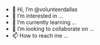 - 👋 Hi, I’m @volunteerdallas
- 👀 I’m interested in ...
- 🌱 I’m currently learning ...
- 💞️ I’m looking to collaborate on ...
- 📫 How to reach me ...

<!---
volunteerdallas/volunteerdallas is a ✨ special ✨ repository because its `README.md` (this file) appears on your GitHub profile.
You can click the Preview link to take a look at your changes.
--->

